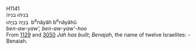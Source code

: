 H1141  
בּניהוּ בּניה  
בְּנָיָה בְּנָיָהוּ ‎ b<sup>e</sup>nâyâh b<sup>e</sup>nâyâhû  
*ben-aw-yaw‘,* *ben-aw-yaw‘-hoo*  
From [1129](h1129) and [3050](h3050) *Jah* *has* *built*; *Benajah*, the
name of twelve Israelites: - Benaiah.  
